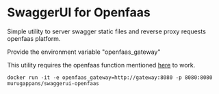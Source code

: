# SwaggerUI for Openfaas

Simple utility to server swagger static files and reverse proxy requests openfaas platform.

Provide the environment variable "openfaas_gateway"

This utility requires the openfaas function mentioned [here](https://github.com/Optum/faas-swagger/tree/master/swagger-as-function) to work.

```
docker run -it -e openfaas_gateway=http://gateway:8080 -p 8080:8080 murugappans/swaggerui-openfaas
```
